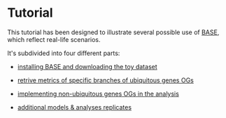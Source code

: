 # Tutorial

This tutorial has been designed to illustrate several possible use of [BASE](https://github.com/for-giobbe/BASE), which reflect real-life scenarios.

It's subdivided into four different parts:

* [installing BASE and downloading the toy dataset](https://github.com/for-giobbe/BASE/blob/master/tutorial_1.md)

* [retrive metrics of specific branches of ubiquitous genes OGs](https://github.com/for-giobbe/BASE/blob/master/tutorial_2.md)

* [implementing non-ubiquitous genes OGs in the analysis](https://github.com/for-giobbe/BASE/blob/master/tutorial_3.md)

* [additional models & analyses replicates](https://github.com/for-giobbe/BASE/blob/master/tutorial_4.md)
